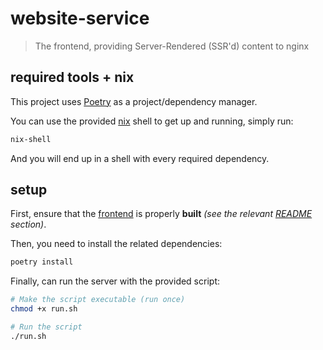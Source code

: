 # website-service

> The frontend, providing Server-Rendered (SSR'd) content to nginx

## required tools + nix

This project uses [Poetry](https://python-poetry.org/) as a project/dependency manager.  

You can use the provided [nix](https://nix.dev) shell to get up and running, simply run:
```bash
nix-shell
```
And you will end up in a shell with every required dependency.

## setup

First, ensure that the [frontend](./frontend) is properly **built** *(see the relevant [README](./frontend/README.md#build) section)*.

Then, you need to install the related dependencies:

```bash
poetry install
```

Finally, can run the server with the provided script:

```bash
# Make the script executable (run once)
chmod +x run.sh

# Run the script
./run.sh
```

